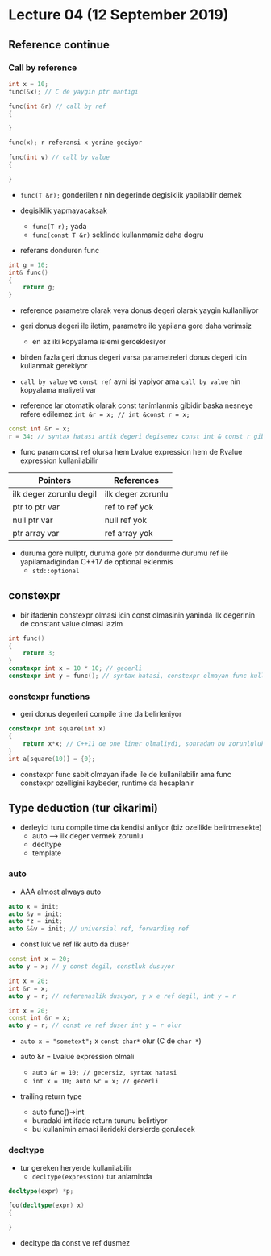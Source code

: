 # Lecture 04 (12 September 2019)

## Reference continue

### Call by reference

```cpp
int x = 10;
func(&x); // C de yaygin ptr mantigi

func(int &r) // call by ref
{

}

func(x); r referansi x yerine geciyor

func(int v) // call by value
{

}
```

- `func(T &r);` gonderilen r nin degerinde degisiklik yapilabilir demek

- degisiklik yapmayacaksak
  - `func(T r);` yada
  - `func(const T &r)` seklinde kullanmamiz daha dogru

- referans donduren func

```cpp
int g = 10;
int& func()
{
    return g;
}
```

- reference parametre olarak veya donus degeri olarak yaygin kullaniliyor

- geri donus degeri ile iletim, parametre ile yapilana gore daha verimsiz
  - en az iki kopyalama islemi gerceklesiyor

- birden fazla geri donus degeri varsa parametreleri donus degeri icin kullanmak gerekiyor

- `call by value` ve `const ref` ayni isi yapiyor ama `call by value` nin kopyalama maliyeti var

- reference lar otomatik olarak const tanimlanmis gibidir baska nesneye refere edilemez
`int &r = x; // int &const r = x;`

```cpp
const int &r = x;
r = 34; // syntax hatasi artik degeri degisemez const int & const r gibidir
```

- func param const ref olursa hem Lvalue expression hem de Rvalue expression kullanilabilir


|Pointers  |References  |
|---------|---------|
|ilk deger zorunlu degil     |ilk deger zorunlu         |
|ptr to ptr var     |ref to ref yok         |
|null ptr var     |null ref yok         |
|ptr array var    |ref array yok         |

- duruma gore nullptr, duruma gore ptr dondurme durumu ref ile yapilamadigindan C++17 de optional eklenmis
  - `std::optional`

## constexpr

- bir ifadenin constexpr olmasi icin const olmasinin yaninda ilk degerinin de constant value olmasi lazim

```cpp
int func()
{
    return 3;
}
constexpr int x = 10 * 10; // gecerli
constexpr int y = func(); // syntax hatasi, constexpr olmayan func kullanilamaz, kullanildigi anda sabit ifade olmasi gerekir
```

### constexpr functions

- geri donus degerleri compile time da belirleniyor

```cpp
constexpr int square(int x)
{
    return x*x; // C++11 de one liner olmaliydi, sonradan bu zorunluluk kalkti
}
int a[square(10)] = {0};
```

- constexpr func sabit olmayan ifade ile de kullanilabilir ama func constexpr ozelligini kaybeder, runtime da hesaplanir

## Type deduction (tur cikarimi)

- derleyici turu compile time da kendisi anliyor (biz ozellikle belirtmesekte)
  - auto --> ilk deger vermek zorunlu
  - decltype
  - template

### auto

- AAA almost always auto

```cpp
auto x = init;
auto &y = init;
auto *z = init;
auto &&v = init; // universial ref, forwarding ref
```

- const luk ve ref lik auto da duser

```cpp
const int x = 20;
auto y = x; // y const degil, constluk dusuyor

int x = 20;
int &r = x;
auto y = r; // referenaslik dusuyor, y x e ref degil, int y = r

int x = 20;
const int &r = x;
auto y = r; // const ve ref duser int y = r olur
```

- `auto x = "sometext";` x `const char*` olur (C de `char *`)

- auto &r = Lvalue expression olmali
  - `auto &r = 10; // gecersiz, syntax hatasi`
  - `int x = 10; auto &r = x; // gecerli`

- trailing return type
  - auto func()->int
  - buradaki int ifade return turunu belirtiyor
  - bu kullanimin amaci ilerideki derslerde gorulecek

### decltype

- tur gereken heryerde kullanilabilir
  - `decltype(expression)` tur anlaminda

```cpp
decltype(expr) *p;

foo(decltype(expr) x)
{

}
```

- decltype da const ve ref dusmez
